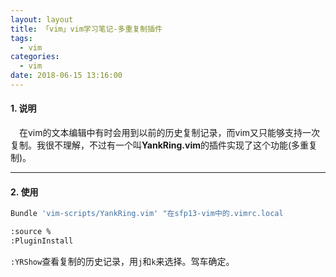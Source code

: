 ```yaml
---
layout: layout
title: 「vim」vim学习笔记-多重复制插件
tags:
  - vim
categories:
  - vim
date: 2018-06-15 13:16:00
---
```

#### 1. 说明
&emsp;在vim的文本编辑中有时会用到以前的历史复制记录，而vim又只能够支持一次复制。我很不理解，不过有一个叫**YankRing.vim**的插件实现了这个功能(多重复制)。
<!--more-->

---

#### 2. 使用
``` bash
Bundle 'vim-scripts/YankRing.vim' "在sfp13-vim中的.vimrc.local
```
``` bash
:source %
:PluginInstall
```
`:YRShow`查看复制的历史记录，用`j`和`k`来选择。驾车确定。
